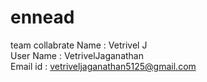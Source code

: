 # ennead
team collabrate
 Name : Vetrivel J <br>
 User Name : VetrivelJaganathan <br>
 Email id : vetriveljaganathan5125@gmail.com